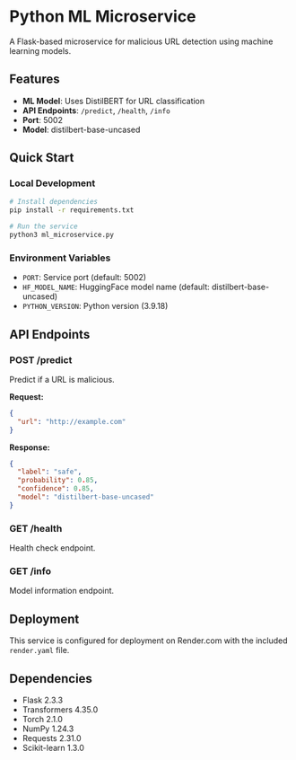 # Python ML Microservice

A Flask-based microservice for malicious URL detection using machine learning models.

## Features

- **ML Model**: Uses DistilBERT for URL classification
- **API Endpoints**: `/predict`, `/health`, `/info`
- **Port**: 5002
- **Model**: distilbert-base-uncased

## Quick Start

### Local Development

```bash
# Install dependencies
pip install -r requirements.txt

# Run the service
python3 ml_microservice.py
```

### Environment Variables

- `PORT`: Service port (default: 5002)
- `HF_MODEL_NAME`: HuggingFace model name (default: distilbert-base-uncased)
- `PYTHON_VERSION`: Python version (3.9.18)

## API Endpoints

### POST /predict
Predict if a URL is malicious.

**Request:**
```json
{
  "url": "http://example.com"
}
```

**Response:**
```json
{
  "label": "safe",
  "probability": 0.85,
  "confidence": 0.85,
  "model": "distilbert-base-uncased"
}
```

### GET /health
Health check endpoint.

### GET /info
Model information endpoint.

## Deployment

This service is configured for deployment on Render.com with the included `render.yaml` file.

## Dependencies

- Flask 2.3.3
- Transformers 4.35.0
- Torch 2.1.0
- NumPy 1.24.3
- Requests 2.31.0
- Scikit-learn 1.3.0 